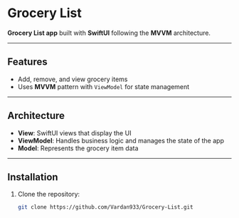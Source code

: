 # Grocery List

**Grocery List app** built with **SwiftUI** following the **MVVM** architecture.

---

## Features
- Add, remove, and view grocery items
- Uses **MVVM** pattern with `ViewModel` for state management

---

## Architecture
- **View**: SwiftUI views that display the UI
- **ViewModel**: Handles business logic and manages the state of the app
- **Model**: Represents the grocery item data

---

## Installation
1. Clone the repository:
   ```bash
   git clone https://github.com/Vardan933/Grocery-List.git
